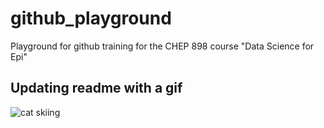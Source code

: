 # github_playground
Playground for github training for the CHEP 898 course "Data Science for Epi"

## Updating readme with a gif

![cat skiing](https://media1.tenor.com/m/MS_tru59bKsAAAAd/cat-snow.gif)
